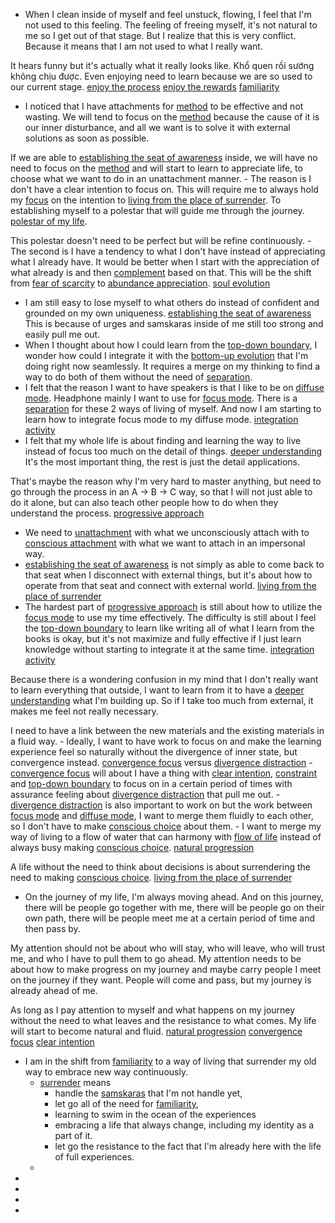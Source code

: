 - When I clean inside of myself and feel unstuck, flowing, I feel that I'm not used to this feeling. The feeling of freeing myself, it's not natural to me so I get out of that stage. But I realize that this is very conflict. Because it means that I am not used to what I really want.

It hears funny but it's actually what it really looks like. Khổ quen rồi sướng không chịu được. Even enjoying need to learn because we are so used to our current stage.
 [enjoy the process](<enjoy the process.md>) [enjoy the rewards](<enjoy the rewards.md>) [familiarity](<familiarity.md>)
- I noticed that I have attachments for [method](<method.md>) to be effective and not wasting. We will tend to focus on the [method](<method.md>) because the cause of it is our inner disturbance, and all we want is to solve it with external solutions as soon as possible.

If we are able to [establishing the seat of awareness](<establishing the seat of awareness.md>) inside, we will have no need to focus on the [method](<method.md>) and will start to learn to appreciate life, to choose what we want to do in an unattachment manner.
    - The reason is I don't have a clear intention to focus on. This will require me to always hold my [focus](<focus.md>) on the intention to [living from the place of surrender](<living from the place of surrender.md>). To establishing myself to a polestar that will guide me through the journey. [polestar of my life](<polestar of my life.md>). 

This polestar doesn't need to be perfect but will be refine continuously. 
    - The second is I have a tendency to what I don't have instead of appreciating what I already have. It would be better when I start with the appreciation of what already is and then [complement](<complement.md>) based on that. This will be the shift from [fear of scarcity](<fear of scarcity.md>) to [abundance appreciation](<abundance appreciation.md>). [soul evolution](<soul evolution.md>)
- I am still easy to lose myself to what others do instead of confident and grounded on my own uniqueness. [establishing the seat of awareness](<establishing the seat of awareness.md>) This is because of urges and samskaras inside of me still too strong and easily pull me out.
- When I thought about how I could learn from the [top-down boundary](<top-down boundary.md>), I wonder how could I integrate it with the [bottom-up evolution](<bottom-up evolution.md>) that I'm doing right now seamlessly. It requires a merge on my thinking to find a way to do both of them without the need of [separation](<separation.md>).
- I felt that the reason I want to have speakers is that I like to be on [diffuse mode](<diffuse mode.md>). Headphone mainly I want to use for [focus mode](<focus mode.md>). There is a [separation](<separation.md>) for these 2 ways of living of myself. And now I am starting to learn how to integrate focus mode to my diffuse mode. [integration activity](<integration activity.md>)
- I felt that my whole life is about finding and learning the way to live instead of focus too much on the detail of things. [deeper understanding](<deeper understanding.md>) It's the most important thing, the rest is just the detail applications. 

That's maybe the reason why I'm very hard to master anything, but need to go through the process in an A -> B -> C way, so that I will not just able to do it alone, but can also teach other people how to do when they understand the process. [progressive approach](<progressive approach.md>)
- We need to [unattachment](<unattachment.md>) with what we unconsciously attach with to [conscious attachment](<conscious attachment.md>) with what we want to attach in an impersonal way.
- [establishing the seat of awareness](<establishing the seat of awareness.md>) is not simply as able to come back to that seat when I disconnect with external things, but it's about how to operate from that seat and connect with external world. [living from the place of surrender](<living from the place of surrender.md>)
- The hardest part of [progressive approach](<progressive approach.md>) is still about how to utilize the [focus mode](<focus mode.md>) to use my time effectively. The difficulty is still about I feel the [top-down boundary](<top-down boundary.md>) to learn like writing all of what I learn from the books is okay, but it's not maximize and fully effective if I just learn knowledge without starting to integrate it at the same time. [integration activity](<integration activity.md>)

Because there is a wondering confusion in my mind that I don't really want to learn everything that outside, I want to learn from it to have a [deeper understanding](<deeper understanding.md>) what I'm building up. So if I take too much from external, it makes me feel not really necessary.

I need to have a link between the new materials and the existing materials in a fluid way. 
    - Ideally, I want to have work to focus on and make the learning experience feel so naturally without the divergence of inner state, but convergence instead. [convergence focus](<convergence focus.md>) versus [divergence distraction](<divergence distraction.md>)
    - [convergence focus](<convergence focus.md>) will about I have a thing with [clear intention](<clear intention.md>), [constraint](<constraint.md>) and [top-down boundary](<top-down boundary.md>) to focus on in a certain period of times with assurance feeling about [divergence distraction](<divergence distraction.md>) that pull me out.
    - [divergence distraction](<divergence distraction.md>) is also important to work on but the work between [focus mode](<focus mode.md>) and [diffuse mode](<diffuse mode.md>), I want to merge them fluidly to each other, so I don't have to make [conscious choice](<conscious choice.md>) about them.
    - I want to merge my way of living to a flow of water that can harmony with [flow of life](<flow of life.md>) instead of always busy making [conscious choice](<conscious choice.md>). [natural progression](<natural progression.md>) 

A life without the need to think about decisions is about surrendering the need to making [conscious choice](<conscious choice.md>). [living from the place of surrender](<living from the place of surrender.md>)
- On the journey of my life, I'm always moving ahead. And on this journey, there will be people go together with me, there will be people go on their own path, there will be people meet me at a certain period of time and then pass by.

My attention should not be about who will stay, who will leave, who will trust me, and who I have to pull them to go ahead. My attention needs to be about how to make progress on my journey and maybe carry people I meet on the journey if they want. People will come and pass, but my journey is already ahead of me. 

As long as I pay attention to myself and what happens on my journey without the need to what leaves and the resistance to what comes. My life will start to become natural and fluid. [natural progression](<natural progression.md>) [convergence focus](<convergence focus.md>) [clear intention](<clear intention.md>)
- I am in the shift from [familiarity](<familiarity.md>) to a way of living that surrender my old way to embrace new way continuously. 
    - [surrender](<surrender.md>) means 
        - handle the [samskaras](<samskaras.md>) that I'm not handle yet, 
        - let go all of the need for [familiarity](<familiarity.md>), 
        - learning to swim in the ocean of the experiences
        - embracing a life that always change, including my identity as a part of it.
        - let go the resistance to the fact that I'm already here with the life of full experiences.
    - 
- 
- 
- 
- 
